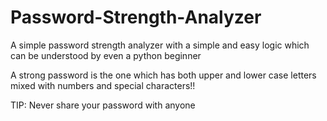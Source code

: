 # Password-Strength-Analyzer

A simple password strength analyzer with a simple and easy logic which can be understood by even a python beginner

A strong password is the one which has both upper and lower case letters mixed with numbers and special characters!!

TIP: Never share your password with anyone
